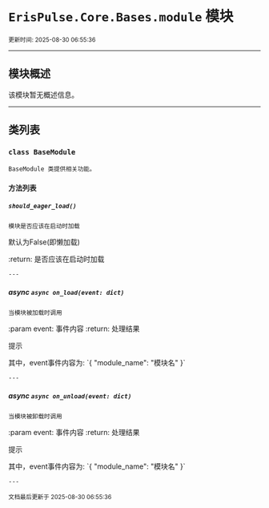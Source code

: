 # `ErisPulse.Core.Bases.module` 模块

<sup>更新时间: 2025-08-30 06:55:36</sup>

---

## 模块概述


该模块暂无概述信息。

---

## 类列表

### `class BaseModule`

    BaseModule 类提供相关功能。

    
#### 方法列表

##### `should_eager_load()`

    模块是否应该在启动时加载
默认为False(即懒加载)

:return: 是否应该在启动时加载

    ---
    
##### async `async on_load(event: dict)`

    当模块被加载时调用

:param event: 事件内容
:return: 处理结果

<div class='admonition tip'><p class='admonition-title'>提示</p><p>其中，event事件内容为:
    `{ "module_name": "模块名" }`</p></div>

    ---
    
##### async `async on_unload(event: dict)`

    当模块被卸载时调用

:param event: 事件内容
:return: 处理结果

<div class='admonition tip'><p class='admonition-title'>提示</p><p>其中，event事件内容为:
    `{ "module_name": "模块名" }`</p></div>

    ---
    
<sub>文档最后更新于 2025-08-30 06:55:36</sub>